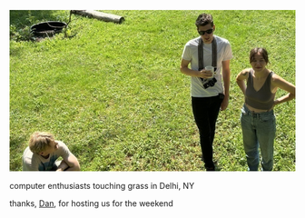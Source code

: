 ![grass](pics/grass.jpeg 'grass')

computer enthusiasts touching grass in Delhi, NY

thanks, [Dan](https://dndrks.com/), for hosting us for the weekend